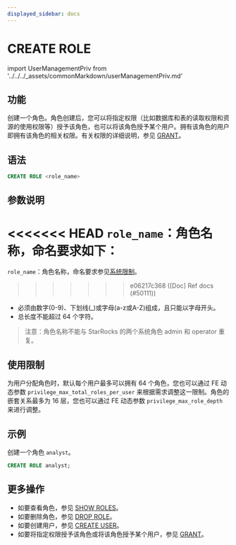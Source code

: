 ```yaml
---
displayed_sidebar: docs
---
```


# CREATE ROLE

import UserManagementPriv from '../../../_assets/commonMarkdown/userManagementPriv.md'

## 功能

创建一个角色。角色创建后，您可以将指定权限（比如数据库和表的读取权限和资源的使用权限等）授予该角色，也可以将该角色授予某个用户。拥有该角色的用户即拥有该角色的相关权限。有关权限的详细说明，参见 [GRANT](./GRANT.md)。

<UserManagementPriv />

## 语法

```SQL
CREATE ROLE <role_name>
```

## 参数说明

<<<<<<< HEAD
`role_name`：角色名称，命名要求如下：
=======
`role_name`：角色名称，命名要求参见[系统限制](../../System_limit.md)。
>>>>>>> e06217c368 ([Doc] Ref docs (#50111))

- 必须由数字(0-9)、下划线(_)或字母(a-z或A-Z)组成，且只能以字母开头。
- 总长度不能超过 64 个字符。

> 注意：角色名称不能与 StarRocks 的两个系统角色 admin 和 operator 重复。

## 使用限制

为用户分配角色时，默认每个用户最多可以拥有 64 个角色，您也可以通过 FE 动态参数 `privilege_max_total_roles_per_user` 来根据需求调整这一限制。角色的嵌套关系最多为 16 层，您也可以通过 FE 动态参数 `privilege_max_role_depth` 来进行调整。

## 示例

创建一个角色 `analyst`。

```SQL
CREATE ROLE analyst;
```

## 更多操作

- 如要查看角色，参见 [SHOW ROLES](./SHOW_ROLES.md)。
- 如要删除角色，参见 [DROP ROLE](./DROP_ROLE.md)。
- 如要创建用户，参见 [CREATE USER](./CREATE_USER.md)。
- 如要将指定权限授予该角色或将该角色授予某个用户，参见 [GRANT](./GRANT.md)。

